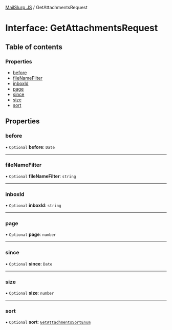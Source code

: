 [MailSlurp JS](../README.md) / GetAttachmentsRequest

# Interface: GetAttachmentsRequest

## Table of contents

### Properties

- [before](GetAttachmentsRequest.md#before)
- [fileNameFilter](GetAttachmentsRequest.md#filenamefilter)
- [inboxId](GetAttachmentsRequest.md#inboxid)
- [page](GetAttachmentsRequest.md#page)
- [since](GetAttachmentsRequest.md#since)
- [size](GetAttachmentsRequest.md#size)
- [sort](GetAttachmentsRequest.md#sort)

## Properties

### before

• `Optional` **before**: `Date`

___

### fileNameFilter

• `Optional` **fileNameFilter**: `string`

___

### inboxId

• `Optional` **inboxId**: `string`

___

### page

• `Optional` **page**: `number`

___

### since

• `Optional` **since**: `Date`

___

### size

• `Optional` **size**: `number`

___

### sort

• `Optional` **sort**: [`GetAttachmentsSortEnum`](../enums/GetAttachmentsSortEnum.md)
